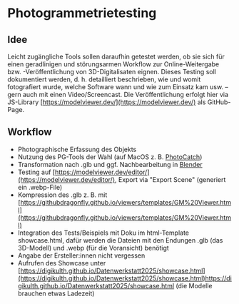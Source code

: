 # Photogrammetrietesting
## Idee
Leicht zugängliche Tools sollen daraufhin getestet werden, ob sie sich für einen geradlinigen und störungsarmen Workflow zur Online-Weitergabe bzw. -Veröffentlichung von 3D-Digitalisaten eignen. Dieses Testing soll dokumentiert werden, d. h. detailliert beschrieben, wie und womit fotografiert wurde, welche Software wann und wie zum Einsatz kam usw. – gern auch mit einen Video/Screencast.
Die Veröffentlichung erfolgt hier via JS-Library [https://modelviewer.dev/](https://modelviewer.dev/) als GitHub-Page.
## Workflow
- Photographische Erfassung des Objekts
- Nutzung des PG-Tools der Wahl (auf MacOS z. B. [PhotoCatch](https://github.com/eospi/Object-Capture-UI))
- Transformation nach .glb und ggf. Nachbearbeitung in [Blender](https://www.blender.org/)
- Testing auf [https://modelviewer.dev/editor/](https://modelviewer.dev/editor/), Export via "Export Scene" (generiert ein .webp-File)
- Kompression des .glb z. B. mit [https://githubdragonfly.github.io/viewers/templates/GM%20Viewer.html](https://githubdragonfly.github.io/viewers/templates/GM%20Viewer.html)
- Integration des Tests/Beispiels mit Doku im html-Template showcase.html, dafür werden die Dateien mit den Endungen .glb (das 3D-Modell) und .webp (für die Voransicht) benötigt
- Angabe der Ersteller:innen nicht vergessen
- Aufrufen des Showcase unter [https://digikulth.github.io/Datenwerkstatt2025/showcase.html](https://digikulth.github.io/Datenwerkstatt2025/showcase.html)https://digikulth.github.io/Datenwerkstatt2025/showcase.html (die Modelle brauchen etwas Ladezeit)
